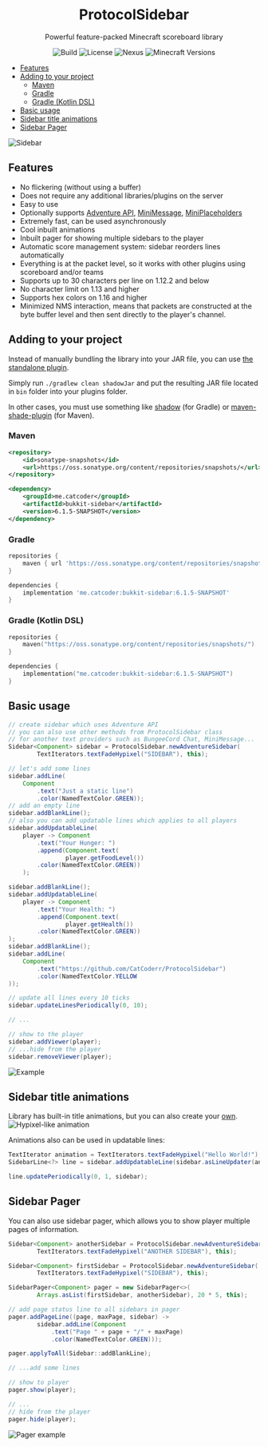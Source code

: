 <h1 align="center">
  ProtocolSidebar
</h1>
  <p align="center">Powerful feature-packed Minecraft scoreboard library</p>
    <p align="center">

<p align="center">
<a target="_blank"><img src="https://github.com/CatCoderr/ProtocolSidebar/actions/workflows/build.yaml/badge.svg" alt="Build" /></a>
<a target="_blank"><img src="https://img.shields.io/github/license/CatCoderr/ProtocolSidebar" alt="License" /></a>
<a target="_blank"><img src="https://img.shields.io/nexus/s/me.catcoder/bukkit-sidebar?server=https%3A%2F%2Foss.sonatype.org" alt="Nexus" /></a>
<a target="_blank"><img src="https://img.shields.io/badge/Minecraft%20Versions-1.12.2--1.19.4-blue?style=flat" alt="Minecraft Versions" /></a>
</p>

* [Features](#features)
* [Adding to your project](#adding-to-your-project)
    * [Maven](#maven)
    * [Gradle](#gradle)
    * [Gradle (Kotlin DSL)](#gradle-kotlin-dsl)
* [Basic usage](#basic-usage)
* [Sidebar title animations](#sidebar-title-animations)
* [Sidebar Pager](#sidebar-pager)

![Sidebar](https://github.com/CatCoderr/ProtocolSidebar/raw/master/assets/sidebar.gif)

## Features

* No flickering (without using a buffer)
* Does not require any additional libraries/plugins on the server
* Easy to use
* Optionally supports [Adventure API](https://docs.advntr.dev/text.html), [MiniMessage](https://docs.advntr.dev/minimessage/index.html), [MiniPlaceholders](https://github.com/MiniPlaceholders/MiniPlaceholders)
* Extremely fast, can be used asynchronously
* Cool inbuilt animations
* Inbuilt pager for showing multiple sidebars to the player
* Automatic score management system: sidebar reorders lines automatically
* Everything is at the packet level, so it works with other plugins using scoreboard and/or teams
* Supports up to 30 characters per line on 1.12.2 and below
* No character limit on 1.13 and higher
* Supports hex colors on 1.16 and higher
* Minimized NMS interaction, means that packets are constructed at the byte buffer level and then sent directly to the player's channel.
## Adding to your project

Instead of manually bundling the library into your JAR file, you can
use [the standalone plugin](https://github.com/CatCoderr/ProtocolSidebar/tree/master/standalone-plugin).

Simply run `./gradlew clean shadowJar` and put the resulting JAR file located in `bin` folder into your plugins folder.

In other cases, you must use something like [shadow](https://imperceptiblethoughts.com/shadow/) (for Gradle)
or [maven-shade-plugin](https://maven.apache.org/plugins/maven-shade-plugin/) (for Maven).

### Maven

```xml
<repository>
    <id>sonatype-snapshots</id>
    <url>https://oss.sonatype.org/content/repositories/snapshots/</url>
</repository>
```
```xml
<dependency>
    <groupId>me.catcoder</groupId>
    <artifactId>bukkit-sidebar</artifactId>
    <version>6.1.5-SNAPSHOT</version>
</dependency>
```

### Gradle

```groovy
repositories {
    maven { url 'https://oss.sonatype.org/content/repositories/snapshots/' }
}
```
```groovy
dependencies {
    implementation 'me.catcoder:bukkit-sidebar:6.1.5-SNAPSHOT'
}
```

### Gradle (Kotlin DSL)

```kotlin
repositories {
    maven("https://oss.sonatype.org/content/repositories/snapshots/")
}
```
```kotlin
dependencies {
    implementation("me.catcoder:bukkit-sidebar:6.1.5-SNAPSHOT")
}
```

## Basic usage

```java
// create sidebar which uses Adventure API
// you can also use other methods from ProtocolSidebar class
// for another text providers such as BungeeCord Chat, MiniMessage...
Sidebar<Component> sidebar = ProtocolSidebar.newAdventureSidebar(
        TextIterators.textFadeHypixel("SIDEBAR"), this);

// let's add some lines
sidebar.addLine(
    Component
        .text("Just a static line")
        .color(NamedTextColor.GREEN));
// add an empty line
sidebar.addBlankLine();
// also you can add updatable lines which applies to all players
sidebar.addUpdatableLine(
    player -> Component
        .text("Your Hunger: ")
        .append(Component.text(
                player.getFoodLevel())
        .color(NamedTextColor.GREEN))
    );

sidebar.addBlankLine();
sidebar.addUpdatableLine(
    player -> Component
        .text("Your Health: ")
        .append(Component.text(
                player.getHealth())
        .color(NamedTextColor.GREEN))
);
sidebar.addBlankLine();
sidebar.addLine(
    Component
        .text("https://github.com/CatCoderr/ProtocolSidebar")
        .color(NamedTextColor.YELLOW
));

// update all lines every 10 ticks
sidebar.updateLinesPeriodically(0, 10);

// ...

// show to the player
sidebar.addViewer(player);
// ...hide from the player
sidebar.removeViewer(player);
```

![Example](https://github.com/CatCoderr/ProtocolSidebar/raw/master/assets/nice_example.gif)

## Sidebar title animations

Library has built-in title animations, but you can also create your [own](https://github.com/CatCoderr/ProtocolSidebar/blob/master/src/main/java/me/catcoder/sidebar/text/TextIterator.java).
![Hypixel-like animation](https://github.com/CatCoderr/ProtocolSidebar/raw/master/assets/animation_example.gif)

Animations also can be used in updatable lines:

```java
TextIterator animation = TextIterators.textFadeHypixel("Hello World!");
SidebarLine<?> line = sidebar.addUpdatableLine(sidebar.asLineUpdater(animation));

line.updatePeriodically(0, 1, sidebar);
```

## Sidebar Pager

You can also use sidebar pager, which allows you to show player multiple pages of information.
```java
Sidebar<Component> anotherSidebar = ProtocolSidebar.newAdventureSidebar(
        TextIterators.textFadeHypixel("ANOTHER SIDEBAR"), this);

Sidebar<Component> firstSidebar = ProtocolSidebar.newAdventureSidebar(
        TextIterators.textFadeHypixel("SIDEBAR"), this);

SidebarPager<Component> pager = new SidebarPager<>(
        Arrays.asList(firstSidebar, anotherSidebar), 20 * 5, this);

// add page status line to all sidebars in pager
pager.addPageLine((page, maxPage, sidebar) ->
        sidebar.addLine(Component
            .text("Page " + page + "/" + maxPage)
            .color(NamedTextColor.GREEN)));

pager.applyToAll(Sidebar::addBlankLine);

// ...add some lines

// show to player
pager.show(player);

// ...
// hide from the player
pager.hide(player);
```

![Pager example](https://github.com/CatCoderr/ProtocolSidebar/raw/master/assets/pager_example.gif)
